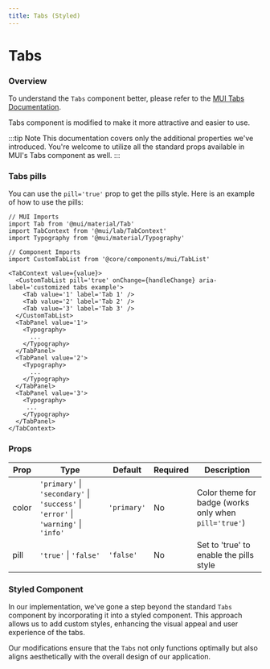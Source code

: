 ```yaml
---
title: Tabs (Styled)
---
```


# Tabs

### Overview

To understand the `Tabs` component better, please refer to the [MUI Tabs Documentation](https://mui.com/material-ui/react-tabs/).

Tabs component is modified to make it more attractive and easier to use.

:::tip Note
This documentation covers only the additional properties we've introduced. You're welcome to utilize all the standard props available in MUI's Tabs component as well.
:::

### Tabs pills

You can use the `pill='true'` prop to get the pills style. Here is an example of how to use the pills:

```tsx
// MUI Imports
import Tab from '@mui/material/Tab'
import TabContext from '@mui/lab/TabContext'
import Typography from '@mui/material/Typography'

// Component Imports
import CustomTabList from '@core/components/mui/TabList'

<TabContext value={value}>
  <CustomTabList pill='true' onChange={handleChange} aria-label='customized tabs example'>
    <Tab value='1' label='Tab 1' />
    <Tab value='2' label='Tab 2' />
    <Tab value='3' label='Tab 3' />
  </CustomTabList>
  <TabPanel value='1'>
    <Typography>
      ...
    </Typography>
  </TabPanel>
  <TabPanel value='2'>
    <Typography>
      ...
    </Typography>
  </TabPanel>
  <TabPanel value='3'>
    <Typography>
     ...
    </Typography>
  </TabPanel>
</TabContext>
```

### Props

| Prop  | Type                                                                                | Default     | Required | Description                                             |
|-------|-------------------------------------------------------------------------------------|-------------|----------|---------------------------------------------------------|
| color | `'primary'` \| `'secondary'` \| `'success'` \| `'error'` \| `'warning'` \| `'info'` | `'primary'` | No       | Color theme for badge (works only when `pill='true'`) |
| pill  | `'true'` \| `'false'`                                                               | `'false'`   | No       | Set to 'true' to enable the pills style                 |

### Styled Component

In our implementation, we've gone a step beyond the standard `Tabs` component by incorporating it into a styled component. This approach allows us to add custom styles, enhancing the visual appeal and user experience of the tabs.

Our modifications ensure that the `Tabs` not only functions optimally but also aligns aesthetically with the overall design of our application.
